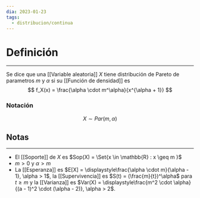 ```yaml
---
dia: 2023-01-23
tags:
  - distribucion/continua
---
```

# Definición
---
Se dice que una [[Variable aleatoria]] $X$ tiene distribución de Pareto de parametros $m$ y $\alpha$ si su [[Función de densidad]] es $$ f_X(x) = \frac{\alpha \cdot m^\alpha}{x^{\alpha + 1}} $$

### Notación
$$ X \sim Par(m, \alpha) $$
## Notas
---
* El [[Soporte]] de $X$ es $Sop(X) = \Set{x \in \mathbb{R} : x \geq m }$ 
* $m > 0$ y $\alpha > m$
* La [[Esperanza]] es $E[X] = \displaystyle\frac{\alpha \cdot m}{\alpha - 1}, \alpha > 1$, la [[Supervivencia]] es $S(t) = (\frac{m}{t})^\alpha$ para $t \geq m$ y la [[Varianza]] es $Var(X) = \displaystyle\frac{m^2 \cdot \alpha}{(a - 1)^2 \cdot (\alpha - 2)}, \alpha > 2$.